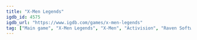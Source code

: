 ```yaml
---
title: "X-Men Legends"
igdb_id: 4575
igdb_url: "https://www.igdb.com/games/x-men-legends"
tag: ["Main game", "X-Men Legends", "X-Men", "Activision", "Raven Software", "Role-playing (RPG)", "Single player", "Split screen", "Third person", "Action", "Science fiction"]
---
```

